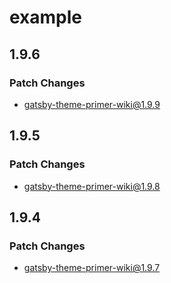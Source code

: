# example

## 1.9.6

### Patch Changes

- gatsby-theme-primer-wiki@1.9.9

## 1.9.5

### Patch Changes

- gatsby-theme-primer-wiki@1.9.8

## 1.9.4

### Patch Changes

- gatsby-theme-primer-wiki@1.9.7
